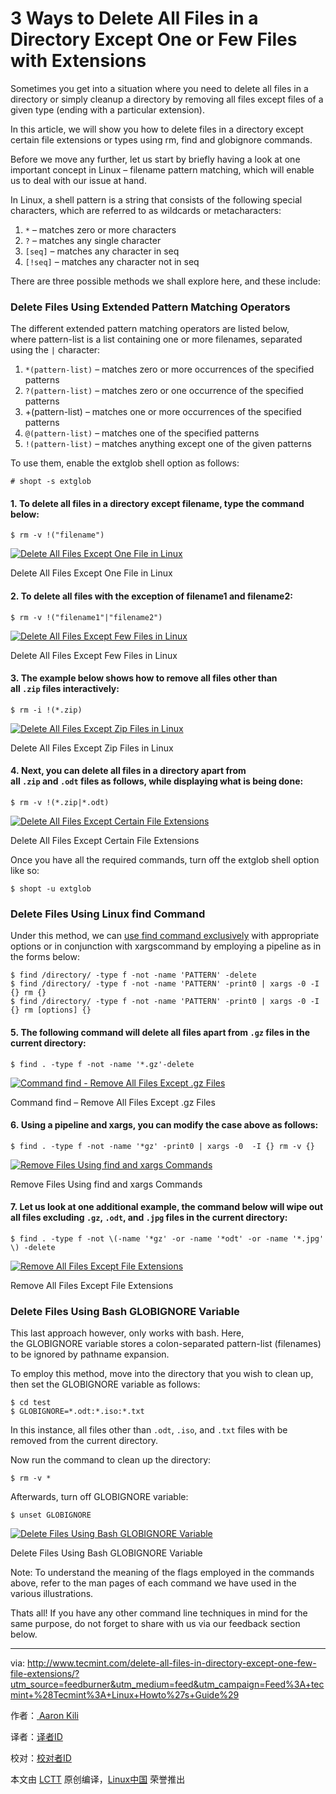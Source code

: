 # 3 Ways to Delete All Files in a Directory Except One or Few Files with Extensions

Sometimes you get into a situation where you need to delete all files in a directory or simply cleanup a directory by removing all files except files of a given type (ending with a particular extension).

In this article, we will show you how to delete files in a directory except certain file extensions or types using rm, find and globignore commands.

Before we move any further, let us start by briefly having a look at one important concept in Linux – filename pattern matching, which will enable us to deal with our issue at hand.

In Linux, a shell pattern is a string that consists of the following special characters, which are referred to as wildcards or metacharacters:

1.  `*` – matches zero or more characters
2.  `?` – matches any single character
3.  `[seq]` – matches any character in seq
4.  `[!seq]` – matches any character not in seq

There are three possible methods we shall explore here, and these include:

### Delete Files Using Extended Pattern Matching Operators

The different extended pattern matching operators are listed below, where pattern-list is a list containing one or more filenames, separated using the `|` character:

1.  `*(pattern-list)` – matches zero or more occurrences of the specified patterns
2.  `?(pattern-list)` – matches zero or one occurrence of the specified patterns
3.  +(pattern-list) – matches one or more occurrences of the specified patterns
4.  `@(pattern-list)` – matches one of the specified patterns
5.  `!(pattern-list)` – matches anything except one of the given patterns

To use them, enable the extglob shell option as follows:

```
# shopt -s extglob

```

#### 1. To delete all files in a directory except filename, type the command below:

  ```
$ rm -v !("filename")

  ```
  [![Delete All Files Except One File in Linux](http://www.tecmint.com/wp-content/uploads/2016/10/DeleteAll-Files-Except-One-File-in-Linux.png)][9]

  Delete All Files Except One File in Linux

#### 2. To delete all files with the exception of filename1 and filename2:

  ```
$ rm -v !("filename1"|"filename2") 

  ```
  [![Delete All Files Except Few Files in Linux](http://www.tecmint.com/wp-content/uploads/2016/10/Delete-All-Files-Except-Few-Files-in-Linux.png)][8]

  Delete All Files Except Few Files in Linux

#### 3. The example below shows how to remove all files other than all `.zip` files interactively:

  ```
$ rm -i !(*.zip)

  ```
  [![Delete All Files Except Zip Files in Linux](http://www.tecmint.com/wp-content/uploads/2016/10/Delete-All-Files-Except-Zip-Files-in-Linux.png)][7]

  Delete All Files Except Zip Files in Linux

#### 4. Next, you can delete all files in a directory apart from all `.zip` and `.odt` files as follows, while displaying what is being done:

  ```
$ rm -v !(*.zip|*.odt)

  ```
  [![Delete All Files Except Certain File Extensions](http://www.tecmint.com/wp-content/uploads/2016/10/Delete-All-Files-Except-Certain-File-Extensions.png)][6]

  Delete All Files Except Certain File Extensions

  Once you have all the required commands, turn off the extglob shell option like so:

  ```
$ shopt -u extglob

  ```

### Delete Files Using Linux find Command

Under this method, we can [use find command exclusively][5] with appropriate options or in conjunction with xargscommand by employing a pipeline as in the forms below:

  ```
$ find /directory/ -type f -not -name 'PATTERN' -delete
$ find /directory/ -type f -not -name 'PATTERN' -print0 | xargs -0 -I {} rm {}
$ find /directory/ -type f -not -name 'PATTERN' -print0 | xargs -0 -I {} rm [options] {}

  ```

#### 5. The following command will delete all files apart from `.gz` files in the current directory:

  ```
$ find . -type f -not -name '*.gz'-delete

  ```
  [![Command find - Remove All Files Except .gz Files](http://www.tecmint.com/wp-content/uploads/2016/10/Remove-All-Files-Except-gz-Files.png)][4]

  Command find – Remove All Files Except .gz Files

#### 6. Using a pipeline and xargs, you can modify the case above as follows:

  ```
$ find . -type f -not -name '*gz' -print0 | xargs -0  -I {} rm -v {}

  ```
  [![Remove Files Using find and xargs Commands](http://www.tecmint.com/wp-content/uploads/2016/10/Remove-Files-Using-Find-and-Xargs-Command.png)][3]

  Remove Files Using find and xargs Commands

#### 7. Let us look at one additional example, the command below will wipe out all files excluding `.gz`, `.odt`, and `.jpg` files in the current directory:

  ```
$ find . -type f -not \(-name '*gz' -or -name '*odt' -or -name '*.jpg' \) -delete

  ```
  [![Remove All Files Except File Extensions](http://www.tecmint.com/wp-content/uploads/2016/10/Remove-All-Files-Except-File-Extensions.png)][2]

  Remove All Files Except File Extensions

### Delete Files Using Bash GLOBIGNORE Variable

This last approach however, only works with bash. Here, the GLOBIGNORE variable stores a colon-separated pattern-list (filenames) to be ignored by pathname expansion.

To employ this method, move into the directory that you wish to clean up, then set the GLOBIGNORE variable as follows:

```
$ cd test
$ GLOBIGNORE=*.odt:*.iso:*.txt

```

In this instance, all files other than `.odt`, `.iso`, and `.txt` files with be removed from the current directory.

Now run the command to clean up the directory:

```
$ rm -v *

```

Afterwards, turn off GLOBIGNORE variable:

```
$ unset GLOBIGNORE

```
[![Delete Files Using Bash GLOBIGNORE Variable](http://www.tecmint.com/wp-content/uploads/2016/10/Delete-Files-Using-Bash-GlobIgnore.png)][1]

Delete Files Using Bash GLOBIGNORE Variable

Note: To understand the meaning of the flags employed in the commands above, refer to the man pages of each command we have used in the various illustrations.

Thats all! If you have any other command line techniques in mind for the same purpose, do not forget to share with us via our feedback section below.

--------------------------------------------------------------------------------

via: http://www.tecmint.com/delete-all-files-in-directory-except-one-few-file-extensions/?utm_source=feedburner&utm_medium=feed&utm_campaign=Feed%3A+tecmint+%28Tecmint%3A+Linux+Howto%27s+Guide%29

作者：[ Aaron Kili][a]

译者：[译者ID](https://github.com/译者ID)

校对：[校对者ID](https://github.com/校对者ID)

本文由 [LCTT](https://github.com/LCTT/TranslateProject) 原创编译，[Linux中国](https://linux.cn/) 荣誉推出

[a]: http://www.tecmint.com/author/aaronkili/
[1]:http://www.tecmint.com/wp-content/uploads/2016/10/Delete-Files-Using-Bash-GlobIgnore.png
[2]:http://www.tecmint.com/wp-content/uploads/2016/10/Remove-All-Files-Except-File-Extensions.png
[3]:http://www.tecmint.com/wp-content/uploads/2016/10/Remove-Files-Using-Find-and-Xargs-Command.png
[4]:http://www.tecmint.com/wp-content/uploads/2016/10/Remove-All-Files-Except-gz-Files.png
[5]:http://www.tecmint.com/35-practical-examples-of-linux-find-command/
[6]:http://www.tecmint.com/wp-content/uploads/2016/10/Delete-All-Files-Except-Certain-File-Extensions.png
[7]:http://www.tecmint.com/wp-content/uploads/2016/10/Delete-All-Files-Except-Zip-Files-in-Linux.png
[8]:http://www.tecmint.com/wp-content/uploads/2016/10/Delete-All-Files-Except-Few-Files-in-Linux.png
[9]:http://www.tecmint.com/wp-content/uploads/2016/10/DeleteAll-Files-Except-One-File-in-Linux.png
